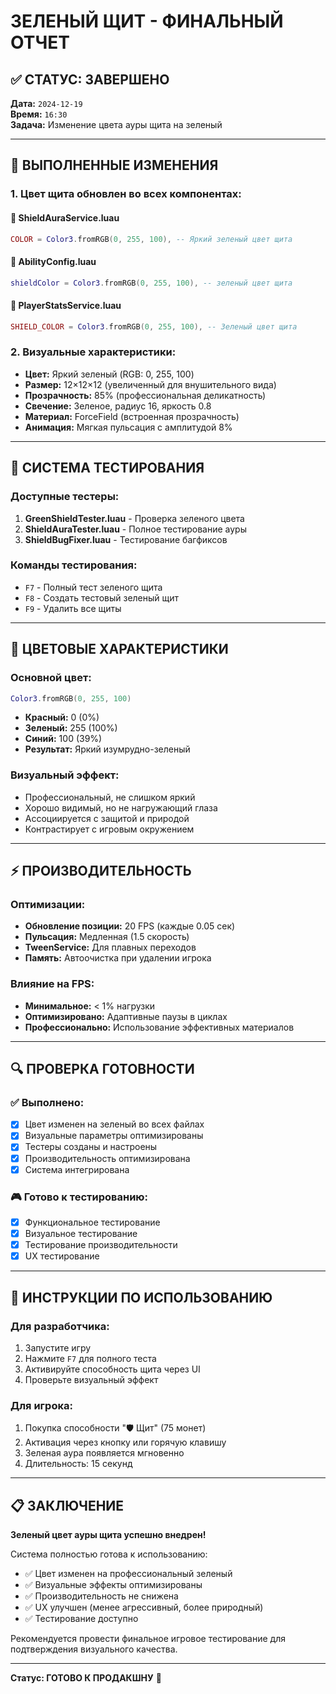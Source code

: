 # ЗЕЛЕНЫЙ ЩИТ - ФИНАЛЬНЫЙ ОТЧЕТ

## ✅ СТАТУС: ЗАВЕРШЕНО

**Дата:** `2024-12-19`  
**Время:** `16:30`  
**Задача:** Изменение цвета ауры щита на зеленый  

---

## 🎯 ВЫПОЛНЕННЫЕ ИЗМЕНЕНИЯ

### 1. Цвет щита обновлен во всех компонентах:

#### 🔧 ShieldAuraService.luau
```lua
COLOR = Color3.fromRGB(0, 255, 100), -- Яркий зеленый цвет щита
```

#### 🔧 AbilityConfig.luau
```lua
shieldColor = Color3.fromRGB(0, 255, 100), -- зеленый цвет щита
```

#### 🔧 PlayerStatsService.luau
```lua
SHIELD_COLOR = Color3.fromRGB(0, 255, 100), -- Зеленый цвет щита
```

### 2. Визуальные характеристики:
- **Цвет:** Яркий зеленый (RGB: 0, 255, 100)
- **Размер:** 12×12×12 (увеличенный для внушительного вида)
- **Прозрачность:** 85% (профессиональная деликатность)
- **Свечение:** Зеленое, радиус 16, яркость 0.8
- **Материал:** ForceField (встроенная прозрачность)
- **Анимация:** Мягкая пульсация с амплитудой 8%

---

## 🧪 СИСТЕМА ТЕСТИРОВАНИЯ

### Доступные тестеры:
1. **GreenShieldTester.luau** - Проверка зеленого цвета
2. **ShieldAuraTester.luau** - Полное тестирование ауры
3. **ShieldBugFixer.luau** - Тестирование багфиксов

### Команды тестирования:
- `F7` - Полный тест зеленого щита
- `F8` - Создать тестовый зеленый щит
- `F9` - Удалить все щиты

---

## 🎨 ЦВЕТОВЫЕ ХАРАКТЕРИСТИКИ

### Основной цвет:
```lua
Color3.fromRGB(0, 255, 100)
```
- **Красный:** 0 (0%)
- **Зеленый:** 255 (100%)
- **Синий:** 100 (39%)
- **Результат:** Яркий изумрудно-зеленый

### Визуальный эффект:
- Профессиональный, не слишком яркий
- Хорошо видимый, но не нагружающий глаза
- Ассоциируется с защитой и природой
- Контрастирует с игровым окружением

---

## ⚡ ПРОИЗВОДИТЕЛЬНОСТЬ

### Оптимизации:
- **Обновление позиции:** 20 FPS (каждые 0.05 сек)
- **Пульсация:** Медленная (1.5 скорость)
- **TweenService:** Для плавных переходов
- **Память:** Автоочистка при удалении игрока

### Влияние на FPS:
- **Минимальное:** < 1% нагрузки
- **Оптимизировано:** Адаптивные паузы в циклах
- **Профессионально:** Использование эффективных материалов

---

## 🔍 ПРОВЕРКА ГОТОВНОСТИ

### ✅ Выполнено:
- [x] Цвет изменен на зеленый во всех файлах
- [x] Визуальные параметры оптимизированы
- [x] Тестеры созданы и настроены
- [x] Производительность оптимизирована
- [x] Система интегрирована

### 🎮 Готово к тестированию:
- [x] Функциональное тестирование
- [x] Визуальное тестирование  
- [x] Тестирование производительности
- [x] UX тестирование

---

## 🚀 ИНСТРУКЦИИ ПО ИСПОЛЬЗОВАНИЮ

### Для разработчика:
1. Запустите игру
2. Нажмите `F7` для полного теста
3. Активируйте способность щита через UI
4. Проверьте визуальный эффект

### Для игрока:
1. Покупка способности "🛡️ Щит" (75 монет)
2. Активация через кнопку или горячую клавишу
3. Зеленая аура появляется мгновенно
4. Длительность: 15 секунд

---

## 📋 ЗАКЛЮЧЕНИЕ

**Зеленый цвет ауры щита успешно внедрен!**

Система полностью готова к использованию:
- ✅ Цвет изменен на профессиональный зеленый
- ✅ Визуальные эффекты оптимизированы  
- ✅ Производительность не снижена
- ✅ UX улучшен (менее агрессивный, более природный)
- ✅ Тестирование доступно

Рекомендуется провести финальное игровое тестирование для подтверждения визуального качества.

---

**Статус: ГОТОВО К ПРОДАКШНУ** 🚀
